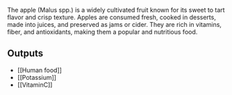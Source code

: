 The apple (Malus spp.) is a widely cultivated fruit known for its sweet to tart flavor and crisp texture. Apples are consumed fresh, cooked in desserts, made into juices, and preserved as jams or cider. They are rich in vitamins, fiber, and antioxidants, making them a popular and nutritious food.

## Outputs
- [[Human food]]
- [[Potassium]]
- [[VitaminC]]
